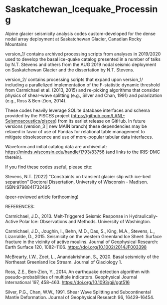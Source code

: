 # Saskatchewan_Icequake_Processing
Alpine glacier seismicity analysis codes custom-developed for the dense nodal array deployment at Saskatchewan Glacier, Canadian Rocky Mountains

version_1/ contains archived processing scripts from analyses in 2019/2020 used to develop the basal ice-quake catalog presented in a number of talks by 
N.T. Stevens and others from the AUG 2019 nodal seismic deployment on Saskatchewan Glacier and the dissertation by N.T. Stevens.

version_2/ contains processing scripts that expand upon version_1/ including a parallelized implementation of the F-statistic dynamic threshold from 
Carmichael et al. (2013, 2015) and re-picking algorithms that consider physics of shear-wave splitting (e.g., Silver and Chan, 1991) and polarization
(e.g., Ross & Ben-Zion, 2014).

These codes heavily leverage SQLite database interfaces and schema provided by the PISCES project (https://github.com/LANL-Seismoacoustics/pisces) from its earliet release on GitHub. In future versions (version_3 | new MAIN branch) these dependencies may be relaxed in favor of use of Pandas for relational
table management to mitigate obsolescence and use of more-popular tabular data interfaces.

Waveform and initial catalog data are archived at: https://minds.wisconsin.edu/handle/1793/83756 (and links to the IRIS-DMC therein).

If you find these codes useful, please cite:

Stevens, N.T. (2022) "Constraints on transient glacier slip with ice-bed separation" Doctoral Dissertation, University of Wisconsin - Madison. ISBN:9798841732495 

(peer-reviewed article forthcoming)



REFERENCES:

Carmichael, J.D., 2013. Melt-Triggered Seismic Response in Hydraulically-Active Polar Ice: Observations and Methods. University of Washington.

Carmichael, J.D., Joughin, I., Behn, M.D., Das, S., King, M.A., Stevens, L., Lizarralde, D., 2015. Seismicity on the western Greenland Ice Sheet: Surface fracture in the vicinity of active moulins. Journal of Geophysical Research: Earth Surface 120, 1082–1106. https://doi.org/10.1002/2014JF003398

McBrearty, I.W., Zoet, L., Anandakrishnan, S., 2020. Basal seismicity of the Northeast Greenland Ice Stream. Journal of Glaciology 1.

Ross, Z.E., Ben-Zion, Y., 2014. An earthquake detection algorithm with pseudo-probabilities of multiple indicators. Geophysical Journal International 197, 458–463. https://doi.org/10.1093/gji/ggt516

Silver, P.G., Chan, W.W., 1991. Shear Wave Splitting and Subcontinental Mantle Deformation. Journal of Geophysical Research 96, 16429–16454.

